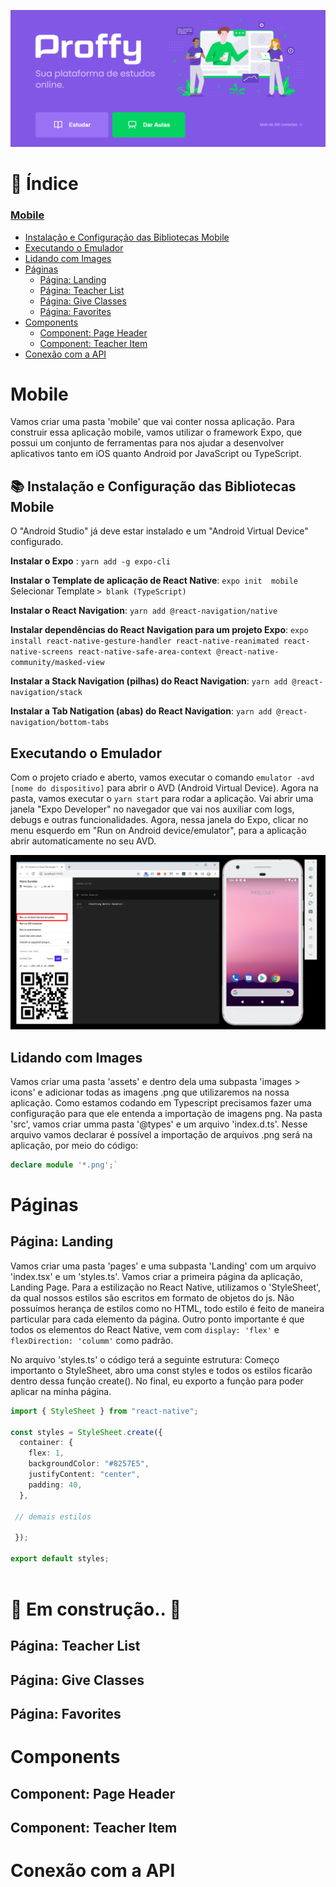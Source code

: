 
<p align="center">
  <img src="../readme/Home.png"/>
</p>

# 📑 Índice

### [Mobile](#mobile)

- [Instalação e Configuração das Bibliotecas Mobile](#-instalação-e-configuração-das-bibliotecas-mobile)
- [Executando o Emulador](#executando-o-emulador)
- [Lidando com Images](#lidando-com-imagens)
- [Páginas](#páginas)
  - [Página: Landing](#página-landing)
  - [Página: Teacher List](#página-teacher-list)
  - [Página: Give Classes](#página-give-classes)
  - [Página: Favorites](#página-favorites)
- [Components](#components)
  - [Component: Page Header](#component-page-header)
  - [Component: Teacher Item](#component-teacher-item)
- [Conexão com a API](#conexão-com-a-api)


# Mobile

Vamos criar uma pasta 'mobile' que vai conter nossa aplicação. Para construir essa aplicação mobile, vamos utilizar o framework Expo, que possui um conjunto de ferramentas para nos ajudar a desenvolver aplicativos tanto em iOS quanto Android por JavaScript ou TypeScript.

## 📚 Instalação e Configuração das Bibliotecas Mobile

O "Android Studio" já deve estar instalado e um "Android Virtual Device" configurado.

**Instalar o Expo** : `yarn add -g expo-cli`

**Instalar o Template de aplicação de React Native**: `expo init  mobile`
Selecionar Template `> blank (TypeScript)`

**Instalar o React Navigation**: `yarn add @react-navigation/native`

**Instalar dependências do React Navigation para um projeto Expo**: `expo install react-native-gesture-handler react-native-reanimated react-native-screens react-native-safe-area-context @react-native-community/masked-view`

**Instalar a Stack Navigation (pilhas) do React Navigation**: `yarn add @react-navigation/stack`

**Instalar a Tab Natigation (abas) do React Navigation**: `yarn add @react-navigation/bottom-tabs`

## Executando o Emulador
Com o projeto criado e aberto, vamos executar o comando `emulator -avd [nome do dispositivo]` para abrir o AVD (Android Virtual Device).
Agora na pasta, vamos executar o `yarn start` para rodar a aplicação. Vai abrir uma janela "Expo Developer" no navegador que vai nos auxiliar com logs, debugs e outras funcionalidades. Agora, nessa janela do Expo, clicar no menu esquerdo em "Run on Android device/emulator", para a aplicação abrir automaticamente no seu AVD.

<p align="center">
  <img src="../readme/avd-expo.png" width="800"/>
</p>

## Lidando com Images
Vamos criar uma pasta 'assets' e dentro dela uma subpasta 'images > icons' e adicionar todas as imagens .png que utilizaremos na nossa aplicação. Como estamos codando em Typescript precisamos fazer uma  configuração para que ele entenda a importação de imagens png. Na pasta 'src', vamos criar umma pasta '@types' e um arquivo 'index.d.ts'. Nesse arquivo vamos declarar é possível a importação de arquivos .png será na aplicação, por meio do código:

```ts
declare module '*.png';`

```

# Páginas
##  Página: Landing
Vamos criar uma pasta 'pages' e uma subpasta 'Landing' com um  arquivo 'index.tsx' e um 'styles.ts'. Vamos criar a primeira página da aplicação, Landing Page.
Para a estilização no React Native, utilizamos o 'StyleSheet', da qual nossos estilos são escritos em formato de objetos do js. Não possuímos herança de estilos como no HTML, todo estilo é feito de maneira particular para cada elemento da página. Outro ponto importante é que todos os elementos do React Native, vem com `display: 'flex'` e `flexDirection: 'columm'` como padrão.

No arquivo 'styles.ts' o código terá a seguinte estrutura: Começo importanto o StyleSheet, abro uma const styles e todos os estilos ficarão dentro dessa função create().  No final, eu exporto a função para poder aplicar na minha página.

```ts
import { StyleSheet } from "react-native";

const styles = StyleSheet.create({
  container: {
    flex: 1,
    backgroundColor: "#8257E5",
    justifyContent: "center",
    padding: 40,
  },
  
 // demais estilos
 
 });

export default styles;
  
``` 
# 🚧 Em construção.. 🚧 

##  Página: Teacher List
##  Página: Give Classes
##  Página: Favorites

# Components
## Component: Page Header
## Component: Teacher Item

# Conexão com a API
